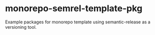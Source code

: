 # monorepo-semrel-template-pkg
Example packages for monorepo template using semantic-release as a versioning tool.
